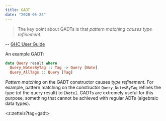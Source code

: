 ```yaml
---
title: GADT
date: "2020-05-25"
---
```


> The key point about GADTs is that *pattern matching causes type refinement*.

-- [GHC User Guide](https://downloads.haskell.org/~ghc/latest/docs/html/users_guide/glasgow_exts.html#generalised-algebraic-data-types-gadts)

An example GADT:

```haskell
data Query result where 
  Query_NotesByTag :: Tag -> Query [Note]
  Query_AllTags :: Query [Tag]
```

*Pattern matching* on the GADT constructor causes *type refinement*. For example, pattern matching on the constructor `Query_NotesByTag` refines the type (of the query result) to `[Note]`. GADTs are extremely useful for this purpose, something that cannot be achieved with regular ADTs (algebraic data types).

<z:zettels?tag=gadt>
